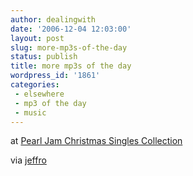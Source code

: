 ```yaml
---
author: dealingwith
date: '2006-12-04 12:03:00'
layout: post
slug: more-mp3s-of-the-day
status: publish
title: more mp3s of the day
wordpress_id: '1861'
categories:
 - elsewhere
 - mp3 of the day
 - music
---
```


at [Pearl Jam Christmas Singles Collection][1]

via [jeffro][2]

   [1]: http://fuelfriends.blogspot.com/2006/12/pearl-jam-christmas-singles-collection.html

   [2]: http://lastsecondcomeback.blogspot.com

